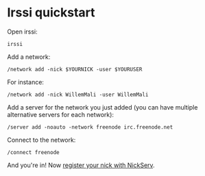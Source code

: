 # Irssi quickstart #

Open irssi:

    irssi

Add a network:

    /network add -nick $YOURNICK -user $YOURUSER

For instance:

    /network add -nick WillemMali -user WillemMali

Add a server for the network you just added (you can have multiple alternative servers for each network):

    /server add -noauto -network freenode irc.freenode.net

Connect to the network:

    /connect freenode

And you're in! Now [register your nick with NickServ](../NickServ-quickstart.md).
